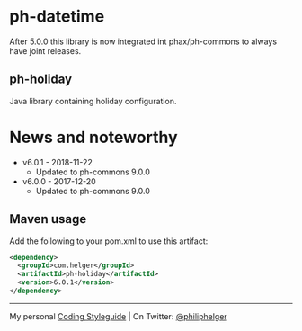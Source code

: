 # ph-datetime

After 5.0.0 this library is now integrated int phax/ph-commons to always have joint releases. 

## ph-holiday

Java library containing holiday configuration.

# News and noteworthy

* v6.0.1 - 2018-11-22
    * Updated to ph-commons 9.0.0
* v6.0.0 - 2017-12-20
    * Updated to ph-commons 9.0.0

## Maven usage

Add the following to your pom.xml to use this artifact:

```xml
<dependency>
  <groupId>com.helger</groupId>
  <artifactId>ph-holiday</artifactId>
  <version>6.0.1</version>
</dependency>
```

---

My personal [Coding Styleguide](https://github.com/phax/meta/blob/master/CodingStyleguide.md) |
On Twitter: <a href="https://twitter.com/philiphelger">@philiphelger</a>
